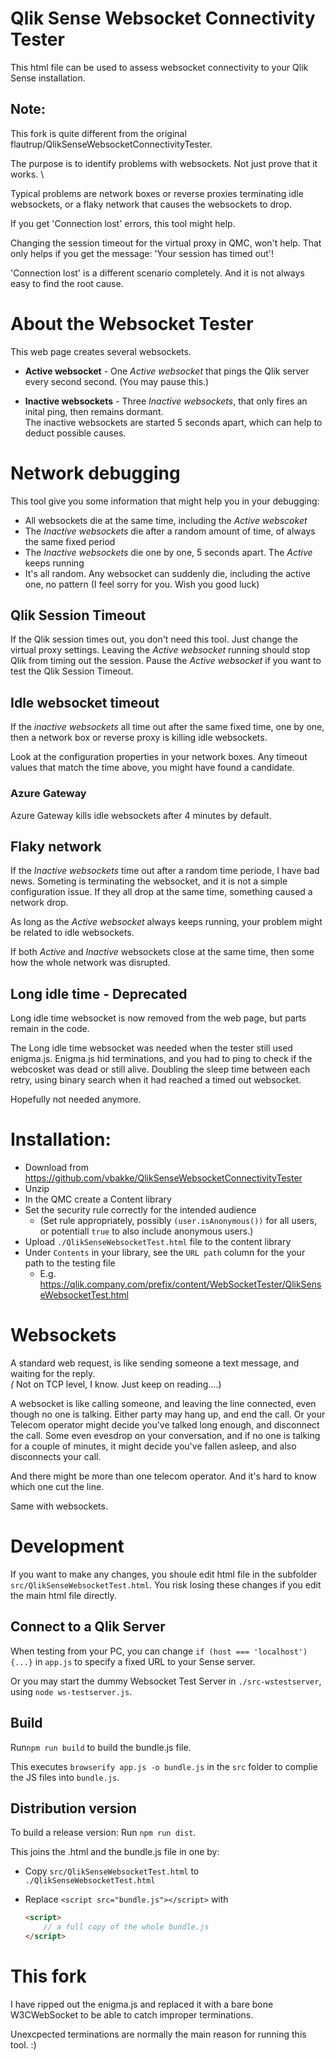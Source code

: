 # Qlik Sense Websocket Connectivity Tester
This html file can be used to assess websocket connectivity to your Qlik Sense installation.

## Note:
This fork is quite different from the original flautrup/QlikSenseWebsocketConnectivityTester.

The purpose is to identify problems with websockets. Not just prove that it works. \

Typical problems are network boxes or reverse proxies terminating idle websockets,
or a flaky network that causes the websockets to drop.

If you get 'Connection lost' errors, this tool might help.

Changing the session timeout for the virtual proxy in QMC, won't help. That only helps if you get the message: 'Your session has timed out'! 

'Connection lost' is a different scenario completely.  And it is  not always easy to find the root cause.



# About the Websocket Tester
This web page creates several websockets.

* **Active websocket** - One *Active websocket* that pings the Qlik server every second second.  (You may pause this.) 

* **Inactive websockets** - Three *Inactive websockets*, that only fires an inital ping, then remains dormant. \
The inactive websockets are started 5 seconds apart, which can help to deduct possible causes.


# Network debugging
This tool give you some information that might help you in your debugging:
 * All websockets die at the same time, including the *Active webscoket*
 * The *Inactive websockets* die after a random amount of time, of always the same fixed period
 * The *Inactive websockets* die one by one, 5 seconds apart. The *Active* keeps running
 * It's all random. Any websocket can suddenly die, including the active one, no pattern (I feel sorry for you. Wish you good luck)


## Qlik Session Timeout 
If the Qlik session times out, you don't need this tool. Just change the virtual proxy settings.  Leaving the *Active websocket* running should stop Qlik from timing out the session. Pause the *Active websocket* if you want to test the Qlik Session Timeout.


## Idle websocket timeout 
If the *inactive websockets* all time out after the same fixed time, one by one, then a network box or reverse proxy is killing idle websockets. 

Look at the configuration properties in your network boxes. Any timeout values that match the time above, you might have found a candidate. 

### Azure Gateway
Azure Gateway kills idle websockets after 4 minutes by default.



## Flaky network
If the *Inactive websockets* time out after a random time periode, I have bad news.  Someting is terminating the websocket, and it is not a simple configuration issue.  If they all drop at the same time, something caused a network drop.

As long as the *Active websocket* always keeps running, your problem might be related to idle websockets.

If both *Active* and *Inactive* websockets close at the same time, then some how the whole network was disrupted.


## Long idle time - Deprecated
Long idle time websocket is now removed from the web page, but parts remain in the code.

The Long idle time websocket was needed when the tester still used enigma.js. Enigma.js hid terminations, and you had to ping to check if the webcosket was dead or still alive. Doubling the sleep time between each retry, using binary search when it had reached a timed out websocket.

Hopefully not needed anymore.


# Installation:
* Download from https://github.com/vbakke/QlikSenseWebsocketConnectivityTester
* Unzip
* In the QMC create a Content library
* Set the security rule correctly for the intended audience
  * (Set rule appropriately, possibly `(user.isAnonymous())` for all users, or potentiall `true` to also include anonymous users.)
* Upload `./QlikSenseWebsocketTest.html` file to the content library
* Under `Contents` in your library, see the `URL path` column for the your path to the testing file
  * E.g. https://qlik.company.com/prefix/content/WebSocketTester/QlikSenseWebsocketTest.html


# Websockets
A standard web request, is like sending someone a text message, and waiting for the reply.*\
(* Not on TCP level, I know. Just keep on reading....)

A websocket is like calling someone, and leaving the line connected, even though no one is talking. Either party may hang up, and end the call. Or your Telecom operator might decide you've talked long enough, and disconnect the call. Some even evesdrop on your conversation, and if no one is talking for a couple of minutes, it might decide you've fallen asleep, and also disconnects your call. 

And there might be more than one telecom operator. And it's hard to know which one cut the line.

Same with websockets.


# Development
If you want to make any changes, you shoule edit html file in the subfolder `src/QlikSenseWebsocketTest.html`.   You risk losing these changes if you edit the main html file directly. 


## Connect to a Qlik Server
When testing from your PC, you can change `if (host === 'localhost') {...}` in `app.js` to specify a fixed URL to your Sense server. 

Or you may start the dummy Websocket Test Server in `./src-wstestserver`, using `node ws-testserver.js`.



## Build 
Run`npm run build` to build the bundle.js file.

This executes `browserify app.js -o bundle.js` in the `src` folder to complie the JS files into `bundle.js`.




## Distribution version
To build a release version: Run `npm run dist`.

This joins the .html and the bundle.js file in one by:
* Copy `src/QlikSenseWebsocketTest.html` to `./QlikSenseWebsocketTest.html`
* Replace `<script src="bundle.js"></script>` with 
  
    ``` html
    <script>
        // a full copy of the whole bundle.js
    </script>
    ```


# This fork
I have ripped out the enigma.js and replaced it with a bare bone W3CWebSocket to be able to catch improper terminations.

Unexcpected terminations are normally the main reason for running this tool. :)


